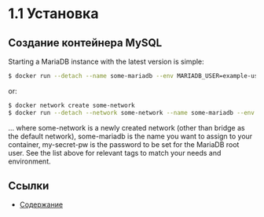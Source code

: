 # 1.1 Установка

## Создание контейнера MySQL


Starting a MariaDB instance with the latest version is simple:

``` BASH
$ docker run --detach --name some-mariadb --env MARIADB_USER=example-user --env MARIADB_PASSWORD=my_cool_secret --env MARIADB_ROOT_PASSWORD=my-secret-pw  mariadb:latest
```

or:

``` BASH
$ docker network create some-network 
$ docker run --detach --network some-network --name some-mariadb --env MARIADB_USER=example-user --env MARIADB_PASSWORD=my_cool_secret --env MARIADB_ROOT_PASSWORD=my-secret-pw  mariadb:latest
```

... where some-network is a newly created network (other than bridge as the default network), some-mariadb is the name you want to assign to your container, my-secret-pw is the password to be set for the MariaDB root user. See the list above for relevant tags to match your needs and environment.










## Ссылки

- [Содержание](preface.md)
